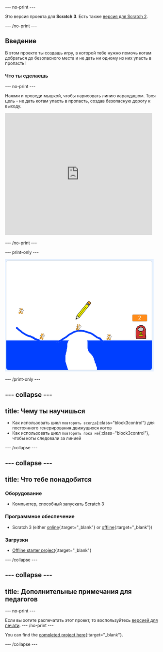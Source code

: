 \--- no-print \---

Это версия проекта для **Scratch 3**. Есть также [версия для Scratch 2](https://projects.raspberrypi.org/en/projects/cats-scratch2).

\--- /no-print \---

## Введение

В этом проекте ты создашь игру, в которой тебе нужно помочь котам добраться до безопасного места и не дать ни одному из них упасть в пропасть!

### Что ты сделаешь

\--- no-print \---

Нажми и проведи мышкой, чтобы нарисовать линию карандашом. Твоя цель - не дать котам упасть в пропасть, создав безопасную дорогу к выходу.

<div class="scratch-preview">
  <iframe allowtransparency="true" width="485" height="402" src="https://scratch.mit.edu/projects/embed/253667883/?autostart=false" frameborder="0" scrolling="no"></iframe>
</div>

\--- /no-print \---

\--- print-only \---

![Проект "Коты" завершен](images/cats-finished.png)

\--- /print-only \---

## \--- collapse \---

## title: Чему ты научишься

+ Как использовать цикл `повторять всегда`{:class="block3control"} для постоянного генерирования движущихся котов
+ Как использовать цикл `повторять пока не`{:class="block3control"}, чтобы коты следовали за линией

\--- /collapse \---

## \--- collapse \---

## title: Что тебе понадобится

### Оборудование

+ Компьютер, способный запускать Scratch 3

### Программное обеспечение

+ Scratch 3 (either [online](https://rpf.io/scratchon){:target="_blank"} or [offline](https://rpf.io/scratchoff){:target="_blank"})

### Загрузки

+ [Offline starter project](https://rpf.io/p/en/cats-go){:target="_blank"}

\--- /collapse \---

## \--- collapse \---

## title: Дополнительные примечания для педагогов

\--- no-print \---

Если вы хотите распечатать этот проект, то воспользуйтесь [версией для печати](https://projects.raspberrypi.org/en/projects/cats/print). \--- /no-print \---

You can find the [completed project here](https://rpf.io/p/en/cats-get){:target="_blank"}.

\--- /collapse \---